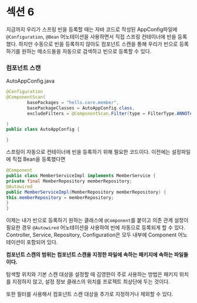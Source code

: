 # 섹션 6

지금까지 우리가 스프링 빈을 등록할 때는 자바 코드로 작성된 AppConfig파일에 `@Configuration`, `@Bean` 어노테이션을 사용하면서 직접 스프링 컨테이너에 빈을 등록했다. 하지만 수동으로 빈을 등록하지 않아도 컴포넌트 스캔을 통해 우리가 빈으로 등록하기를 원하는 메소드들을 자동으로 검색하고 빈으로 등록할 수 있다.

### 컴포넌트 스캔

AutoAppConfig.java

```java
@Configuration
@ComponentScan(
        basePackages = "hello.core.member",
        basePackageClasses = AutoAppConfig.class,
        excludeFilters = @ComponentScan.Filter(type = FilterType.ANNOTATION, classes = Configuration.class)

)
public class AutoAppConfig {

}
```

스프링이 자동으로 컨테이너에 빈을 등록하기 위해 필요한 코드이다. 이전에는 설정파일에 직접 Bean을 등록했다면

```java
@Component
public class MemberServiceImpl implements MemberService {
private final MemberRepository memberRepository;
@Autowired
public MemberServiceImpl(MemberRepository memberRepository) {
this.memberRepository = memberRepository;
}
}
```

이제는 내가 빈으로 등록하기 원하는 클래스에 `@Component`를 붙이고 의존 관계 설정이 필요한 경우 `@Autowired` 어노테이션을 사용하여 빈에 자동으로 등록되게 할 수 있다. Controller, Service, Repository, Configuration은 모두 내부에 Component 어노테이션이 포함되어 있다.

**컴포넌트 스캔의 범위는 컴포넌트 스캔을 지정한 파일에 속하는 패키지에 속하는 파일들이다.**

탐색할 위치와 기본 스캔 대상을 설정할 때 김영한이 주로 사용하는 방법은 패키지 위치를 지정하지 않고, 설정 정보 클래스의 위치를 프로젝트 최상단에 두는 것이다.

또한 필터를 사용해서 컴포넌트 스캔 대상을 추가로 지정하거나 제외할 수 있다.
